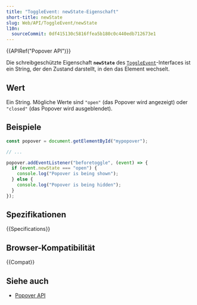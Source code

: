 ```yaml
---
title: "ToggleEvent: newState-Eigenschaft"
short-title: newState
slug: Web/API/ToggleEvent/newState
l10n:
  sourceCommit: 0df415130c5816ffea5b180c0c440edb712673e1
---
```


{{APIRef("Popover API")}}

Die schreibgeschützte Eigenschaft **`newState`** des [`ToggleEvent`](/de/docs/Web/API/ToggleEvent)-Interfaces ist ein String, der den Zustand darstellt, in den das Element wechselt.

## Wert

Ein String. Mögliche Werte sind `"open"` (das Popover wird angezeigt) oder `"closed"` (das Popover wird ausgeblendet).

## Beispiele

```js
const popover = document.getElementById("mypopover");

// ...

popover.addEventListener("beforetoggle", (event) => {
  if (event.newState === "open") {
    console.log("Popover is being shown");
  } else {
    console.log("Popover is being hidden");
  }
});
```

## Spezifikationen

{{Specifications}}

## Browser-Kompatibilität

{{Compat}}

## Siehe auch

- [Popover API](/de/docs/Web/API/Popover_API)
